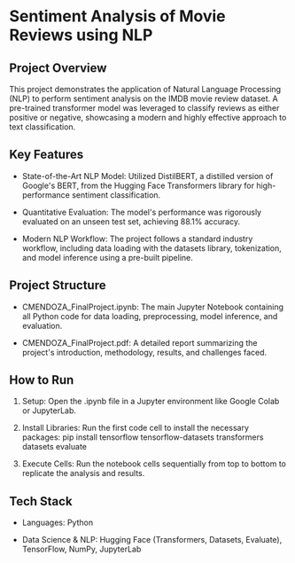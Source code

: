 # Sentiment Analysis of Movie Reviews using NLP
## Project Overview
This project demonstrates the application of Natural Language Processing (NLP) to perform sentiment analysis on the IMDB movie review dataset. A pre-trained transformer model was leveraged to classify reviews as either positive or negative, showcasing a modern and highly effective approach to text classification.

## Key Features
- State-of-the-Art NLP Model: Utilized DistilBERT, a distilled version of Google's BERT, from the Hugging Face Transformers library for high-performance sentiment classification.

- Quantitative Evaluation: The model's performance was rigorously evaluated on an unseen test set, achieving 88.1% accuracy.

- Modern NLP Workflow: The project follows a standard industry workflow, including data loading with the datasets library, tokenization, and model inference using a pre-built pipeline.

## Project Structure
- CMENDOZA_FinalProject.ipynb: The main Jupyter Notebook containing all Python code for data loading, preprocessing, model inference, and evaluation.

- CMENDOZA_FinalProject.pdf: A detailed report summarizing the project's introduction, methodology, results, and challenges faced.

## How to Run
1. Setup: Open the .ipynb file in a Jupyter environment like Google Colab or JupyterLab.

2. Install Libraries: Run the first code cell to install the necessary packages:
pip install tensorflow tensorflow-datasets transformers datasets evaluate

3. Execute Cells: Run the notebook cells sequentially from top to bottom to replicate the analysis and results.

## Tech Stack
- Languages: Python

- Data Science & NLP: Hugging Face (Transformers, Datasets, Evaluate), TensorFlow, NumPy, JupyterLab
